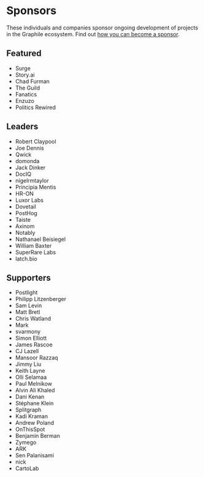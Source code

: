 # Sponsors

These individuals and companies sponsor ongoing development of projects in
the Graphile ecosystem. Find out [how you can become a
sponsor](https://graphile.org/sponsor/).

## Featured

- Surge
- Story.ai
- Chad Furman
- The Guild
- Fanatics
- Enzuzo
- Politics Rewired

## Leaders

- Robert Claypool
- Joe Dennis
- Qwick
- domonda
- Jack Dinker
- DocIQ
- nigelrmtaylor
- Principia Mentis
- HR-ON
- Luxor Labs
- Dovetail
- PostHog
- Taiste
- Axinom
- Notably
- Nathanael Beisiegel
- William Baxter
- SuperRare Labs
- latch.bio

## Supporters

- Postlight
- Philipp Litzenberger
- Sam Levin
- Matt Bretl
- Chris Watland
- Mark
- svarmony
- Simon Elliott
- James Rascoe
- CJ Lazell
- Mansoor Razzaq
- Jimmy Liu
- Keith Layne
- Olli Selamaa
- Paul Melnikow
- Alvin Ali Khaled
- Dani Kenan
- Stéphane Klein
- Splitgraph
- Kadi Kraman
- Andrew Poland
- OnThisSpot
- Benjamin Berman
- Zymego
- ARK
- Sen Palanisami
- nick
- CartoLab

